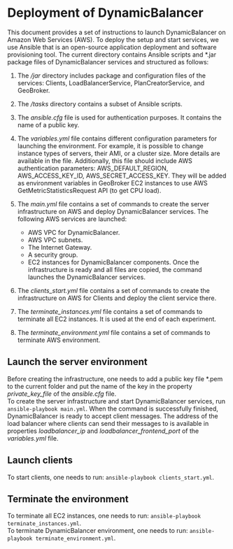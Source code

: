 # Deployment of DynamicBalancer

This document provides a set of instructions to launch DynamicBalancer on Amazon Web Services (AWS). To deploy the setup and start services, we use Ansible that is an open-source application deployment and software provisioning tool. 
The current directory contains Ansible scripts and *.jar package files of DynamicBalancer services and structured as follows: 
1. The */jar* directory includes package and configuration files of the services: Clients, LoadBalancerService, PlanCreatorService, and GeoBroker.
2. The */tasks* directory contains a subset of Ansible scripts.
3. The *ansible.cfg* file is used for authentication purposes. It contains the name of a public key. 
4. The *variables.yml* file contains different configuration parameters for launching the environment. For example, it is possible to change instance types of servers, their AMI, or a cluster size. More details are available in the file.
Additionally, this file should include AWS authentication parameters: AWS_DEFAULT_REGION, AWS_ACCESS_KEY_ID, AWS_SECRET_ACCESS_KEY. They will be added as environment variables in GeoBroker EC2 instances to use AWS GetMetricStatisticsRequest API (to get CPU load).
5. The *main.yml* file contains a set of commands to create the server infrastructure on AWS and deploy DynamicBalancer services.
The following AWS services are launched:
    - AWS VPC for DynamicBalancer.
    - AWS VPC subnets.
    - The Internet Gateway.
    - A security group.
    - EC2 instances for DynamicBalancer components.
Once the infrastructure is ready and all files are copied, the command launches the DynamicBalancer services. 

6. The *clients_start.yml* file contains a set of commands to create the infrastructure on AWS for Clients and deploy the client service there.
7. The *terminate_instances.yml* file contains a set of commands to terminate all EC2 instances. It is used at the end of each experiment.
8. The *terminate_environment.yml* file contains a set of commands to terminate AWS environment.

## Launch the server environment
Before creating the infrastructure, one needs to add a public key file *.pem to the current folder and put the name of the key in the property *private_key_file* of the *ansible.cfg* file.\
To create the server infrastructure and start DynamicBalancer services, run `ansible-playbook main.yml`. When the command is successfully finished, DynamicBalancer is ready to accept client messages. 
The address of the load balancer where clients can send their messages to is available in properties *loadbalancer_ip* and *loadbalancer_frontend_port* of the *variables.yml* file.

## Launch clients
To start clients, one needs to run: `ansible-playbook clients_start.yml`.

## Terminate the environment
To terminate all EC2 instances, one needs to run: `ansible-playbook terminate_instances.yml`. <br />
To terminate DynamicBalancer environment, one needs to run: `ansible-playbook terminate_environment.yml`. <br />



 